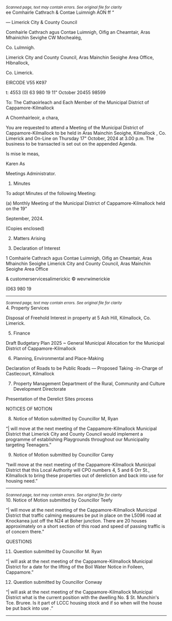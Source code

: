 *<small>Scanned page, text may contain errors. See original file for clarity</small>*  
ee Comhairle Cathrach
& Contae Luimnigh
AON ff “

— Limerick City
& County Council

Comhairle Cathrach agus Contae Luimnigh,
Oifig an Cheamtair, Aras Mhainichin Sevighe
CW Mochealég,

Co. Lulmnigh.

Limerick City and County Council,
Aras Mainchin Seoighe Area Office,
Hibnallock,

Co. Limerick.

EIRCODE V55 K¢97

t: 4553 (0) 63 980 19
11" October 20455 98599

To: The Cathaoirleach and Each Member of the Municipal District of Cappamore-Kilmallock

A Chomhairleoir, a chara,

You are requested to attend a Meeting of the Municipal District of Cappamore-Kilmallock to be
held in Aras Mainchin Seoighe, Kilmallock , Co. Limerick and On-Line on Thursday 17" October,
2024 at 3.00 p.m. The business to be transacted is set out on the appended Agenda.

Is mise le meas,

Karen As

Meetings Administrator.

1. Minutes

To adopt Minutes of the following Meeting:

(a) Monthly Meeting of the Municipal District of Cappamore-Kilmallock held on the 19"

September, 2024.

(Copies enclosed)

2. Matters Arising

3. Declaration of Interest

1
Comhairle Cathrach agus Contae Luimnigh, Oifig an Cheantair, Aras Mhainchin Seoighe
Limerick City and County Council, Aras Mainchin Seoighe Area Office

& customerservicesalimerickic
© wevrwimerickie

(063 980 19

---
*<small>Scanned page, text may contain errors. See original file for clarity</small>*  
4. Property Services

Disposal of Freehold Interest in property at 5 Ash Hill, Kilmallock, Co. Limerick.

5. Finance

Draft Budgetary Plan 2025 ~ General Municipal Allocation for the Municipal District of
Cappamore-Kilmallock

6. Planning, Environmental and Place-Making

Declaration of Roads to be Public Roads — Proposed Taking -in-Charge of Castlecourt,
Kilmallock

7. Property Management Department of the Rural, Community
and Culture Development Directorate

Presentation of the Derelict Sites process

NOTICES OF MOTION

8. Notice of Motion submitted by Councillor M, Ryan

“| will move at the next meeting of the Cappamore-Kilmallock Municipal District that Limerick
City and County Council would implement a programme of establishing Playgrounds throughout
our Municipality targeting Teenagers.”

9. Notice of Motion submitted by Councillor Carey

“twill move at the next meeting of the Cappamore-Kilmallock Municipal District that this Local
Authority will CPO numbers 4, 5 and 6 Orr St., Kilmallock to bring these properties out of
dereliction and back into use for housing need.”

---
*<small>Scanned page, text may contain errors. See original file for clarity</small>*  
10. Notice of Motion submitted by Councillor Teefy

“| will move at the next meeting of the Cappamore-Kilmallock Municipal District that traffic
calming measures be put in place on the L5096 road at Knockanea just off the N24 at Boher
junction. There are 20 houses approximately on a short section of this road and speed of passing
traffic is of concern there.”

QUESTIONS

11. Question submitted by Councillor M. Ryan

“| will ask at the next meeting of the Cappamore-Kilmallock Municipal District for a date for the
lifting of the Boil Water Notice in Foileen, Cappamore.”

12. Question submitted by Councillor Conway

“| will ask at the next meeting of the Cappamore-Kilmallock Municipal District what is the current
position with the dwelling No. $ St. Munchin's Tce. Bruree. Is it part of LCCC housing stock and if
so when will the house be put back into use .”

---
